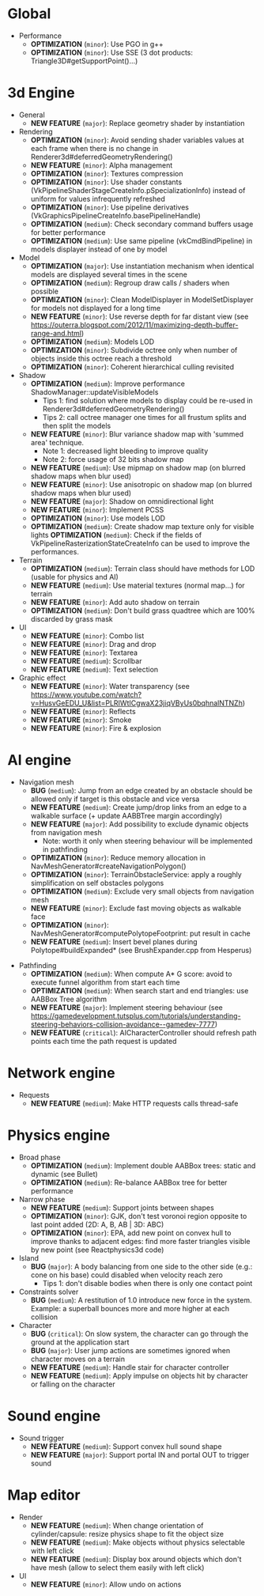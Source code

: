 # Global
* Performance
  * **OPTIMIZATION** (`minor`): Use PGO in g++
  * **OPTIMIZATION** (`minor`): Use SSE (3 dot products: Triangle3D<T>#getSupportPoint()...)

# 3d Engine
* General
  * **NEW FEATURE** (`major`): Replace geometry shader by instantiation
* Rendering
  * **OPTIMIZATION** (`minor`): Avoid sending shader variables values at each frame when there is no change in Renderer3d#deferredGeometryRendering()
  * **NEW FEATURE** (`minor`): Alpha management
  * **OPTIMIZATION** (`minor`): Textures compression
  * **OPTIMIZATION** (`minor`): Use shader constants (VkPipelineShaderStageCreateInfo.pSpecializationInfo) instead of uniform for values infrequently refreshed
  * **OPTIMIZATION** (`minor`): Use pipeline derivatives (VkGraphicsPipelineCreateInfo.basePipelineHandle)
  * **OPTIMIZATION** (`medium`): Check secondary command buffers usage for better performance
  * **OPTIMIZATION** (`medium`): Use same pipeline (vkCmdBindPipeline) in models displayer instead of one by model
* Model
  * **OPTIMIZATION** (`major`): Use instantiation mechanism when identical models are displayed several times in the scene
  * **OPTIMIZATION** (`medium`): Regroup draw calls / shaders when possible
  * **OPTIMIZATION** (`minor`): Clean ModelDisplayer in ModelSetDisplayer for models not displayed for a long time
  * **NEW FEATURE** (`minor`): Use reverse depth for far distant view (see <https://outerra.blogspot.com/2012/11/maximizing-depth-buffer-range-and.html>)
  * **OPTIMIZATION** (`medium`): Models LOD
  * **OPTIMIZATION** (`minor`): Subdivide octree only when number of objects inside this octree reach a threshold
  * **OPTIMIZATION** (`minor`): Coherent hierarchical culling revisited
* Shadow
  * **OPTIMIZATION** (`medium`): Improve performance ShadowManager::updateVisibleModels
    * Tips 1: find solution where models to display could be re-used in Renderer3d#deferredGeometryRendering()
    * Tips 2: call octree manager one times for all frustum splits and then split the models
  * **NEW FEATURE** (`minor`): Blur variance shadow map with 'summed area' technique.
    * Note 1: decreased light bleeding to improve quality
    * Note 2: force usage of 32 bits shadow map
  * **NEW FEATURE** (`medium`): Use mipmap on shadow map (on blurred shadow maps when blur used)
  * **NEW FEATURE** (`minor`): Use anisotropic on shadow map (on blurred shadow maps when blur used)
  * **NEW FEATURE** (`major`): Shadow on omnidirectional light
  * **NEW FEATURE** (`minor`): Implement PCSS
  * **OPTIMIZATION** (`minor`): Use models LOD
  * **OPTIMIZATION** (`medium`): Create shadow map texture only for visible lights
    **OPTIMIZATION** (`medium`): Check if the fields of VkPipelineRasterizationStateCreateInfo can be used to improve the performances.  
* Terrain
  * **OPTIMIZATION** (`medium`): Terrain class should have methods for LOD (usable for physics and AI)
  * **NEW FEATURE** (`medium`): Use material textures (normal map...) for terrain
  * **NEW FEATURE** (`minor`): Add auto shadow on terrain
  * **OPTIMIZATION** (`medium`): Don't build grass quadtree which are 100% discarded by grass mask
* UI
  * **NEW FEATURE** (`minor`): Combo list
  * **NEW FEATURE** (`minor`): Drag and drop
  * **NEW FEATURE** (`minor`): Textarea
  * **NEW FEATURE** (`medium`): Scrollbar
  * **NEW FEATURE** (`medium`): Text selection
* Graphic effect
  * **NEW FEATURE** (`minor`): Water transparency (see <https://www.youtube.com/watch?v=HusvGeEDU_U&list=PLRIWtICgwaX23jiqVByUs0bqhnalNTNZh>)
  * **NEW FEATURE** (`minor`): Reflects
  * **NEW FEATURE** (`minor`): Smoke
  * **NEW FEATURE** (`minor`): Fire & explosion

# AI engine
* Navigation mesh
  * **BUG** (`medium`): Jump from an edge created by an obstacle should be allowed only if target is this obstacle and vice versa
  * **NEW FEATURE** (`medium`): Create jump/drop links from an edge to a walkable surface (+ update AABBTree margin accordingly)
  * **NEW FEATURE** (`major`): Add possibility to exclude dynamic objects from navigation mesh
    * Note: worth it only when steering behaviour will be implemented in pathfinding
  * **OPTIMIZATION** (`minor`): Reduce memory allocation in NavMeshGenerator#createNavigationPolygon()
  * **OPTIMIZATION** (`minor`): TerrainObstacleService: apply a roughly simplification on self obstacles polygons
  * **OPTIMIZATION** (`medium`): Exclude very small objects from navigation mesh
  * **NEW FEATURE** (`minor`): Exclude fast moving objects as walkable face
  * **OPTIMIZATION** (`minor`): NavMeshGenerator#computePolytopeFootprint: put result in cache
  * **NEW FEATURE** (`medium`): Insert bevel planes during Polytope#buildExpanded* (see BrushExpander.cpp from Hesperus)
- Pathfinding
  * **OPTIMIZATION** (`medium`): When compute A* G score: avoid to execute funnel algorithm from start each time
  * **OPTIMIZATION** (`medium`): When search start and end triangles: use AABBox Tree algorithm
  * **NEW FEATURE** (`major`): Implement steering behaviour (see <https://gamedevelopment.tutsplus.com/tutorials/understanding-steering-behaviors-collision-avoidance--gamedev-7777>)
  * **NEW FEATURE** (`critical`): AICharacterController should refresh path points each time the path request is updated 

# Network engine
* Requests
  * **NEW FEATURE** (`medium`): Make HTTP requests calls thread-safe

# Physics engine
* Broad phase
  * **OPTIMIZATION** (`medium`): Implement double AABBox trees: static and dynamic (see Bullet)
  * **OPTIMIZATION** (`medium`): Re-balance AABBox tree for better performance
* Narrow phase
  * **NEW FEATURE** (`medium`): Support joints between shapes
  * **OPTIMIZATION** (`minor`): GJK, don't test voronoi region opposite to last point added (2D: A, B, AB | 3D: ABC)
  * **OPTIMIZATION** (`minor`): EPA, add new point on convex hull to improve thanks to adjacent edges: find more faster triangles visible by new point (see Reactphysics3d code)
* Island
  * **BUG** (`major`): A body balancing from one side to the other side (e.g.: cone on his base) could disabled when velocity reach zero
    * Tips 1: don't disable bodies when there is only one contact point
* Constraints solver
  * **BUG** (`medium`): A restitution of 1.0 introduce new force in the system. Example: a superball bounces more and more higher at each collision
* Character
  * **BUG** (`critical`): On slow system, the character can go through the ground at the application start
  * **BUG** (`major`): User jump actions are sometimes ignored when character moves on a terrain
  * **NEW FEATURE** (`medium`): Handle stair for character controller
  * **NEW FEATURE** (`medium`): Apply impulse on objects hit by character or falling on the character

# Sound engine
* Sound trigger
  * **NEW FEATURE** (`medium`): Support convex hull sound shape
  * **NEW FEATURE** (`major`): Support portal IN and portal OUT to trigger sound

# Map editor
* Render
  * **NEW FEATURE** (`medium`): When change orientation of cylinder/capsule: resize physics shape to fit the object size
  * **NEW FEATURE** (`medium`): Make objects without physics selectable with left click
  * **NEW FEATURE** (`medium`): Display box around objects which don't have mesh (allow to select them easily with left click)
* UI
  * **NEW FEATURE** (`minor`): Allow undo on actions

